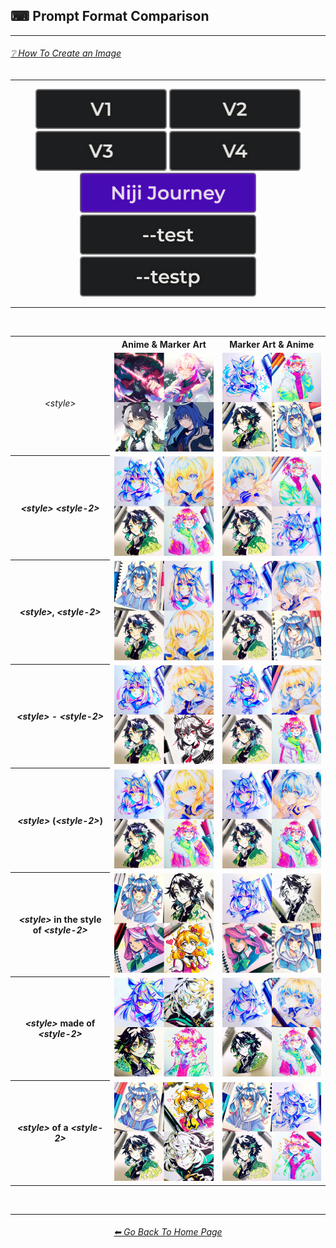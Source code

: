 <h2>⌨ Prompt Format Comparison</h2>

<hr><!--------------->

<h6><a href="https://github.com/willwulfken/MidJourney-Styles-and-Keywords-Reference/wiki/%E2%9D%94-How-To-Guide#-creating-an-image">❔ How To Create an Image</a></h6>

<hr><!--------------->


<div align="center">

[<img src="/Images/Repo_Parts/Buttons/Version_Buttons/button_version_V1_inactive.webp?raw=true" alt="MidJourney V1" height="64" />](/Pages/MJ_V1/Comparison_Pages/Prompt_Writing/Prompt_Format_Comparison.md)
[<img src="/Images/Repo_Parts/Buttons/Version_Buttons/button_version_V2_inactive.webp?raw=true" alt="MidJourney V2" height="64" />](/Pages/MJ_V2/Comparison_Pages/Prompt_Writing/Prompt_Format_Comparison.md)
[<img src="/Images/Repo_Parts/Buttons/Version_Buttons/button_version_V3_inactive.webp?raw=true" alt="MidJourney V3" height="64" />](/Pages/MJ_V3/Comparison_Pages/Prompt_Writing/Prompt_Format_Comparison.md)
[<img src="/Images/Repo_Parts/Buttons/Version_Buttons/button_version_V4_inactive.webp?raw=true" alt="MidJourney V4" height="64" />](/Pages/MJ_V4/Comparison_Pages/Prompt_Writing/Prompt_Format_Comparison.md)
<br>
[<img src="/Images/Repo_Parts/Buttons/Version_Buttons/button_version_niji_active.webp?raw=true" alt="Niji Journey" height="64" />]()
[<img src="/Images/Repo_Parts/Buttons/Version_Buttons/Midjourney_Beta_Features/button_version_test_inactive.webp?raw=true" alt="test" height="64" />](/Pages/Midjourney_Beta_Features/test/Comparison_Pages/Prompt_Writing/Prompt_Format_Comparison.md)
[<img src="/Images/Repo_Parts/Buttons/Version_Buttons/Midjourney_Beta_Features/button_version_testp_inactive.webp?raw=true" alt="testp" height="64" />](/Pages/Midjourney_Beta_Features/testp/Comparison_Pages/Prompt_Writing/Prompt_Format_Comparison.md)

</div>

<hr>
<br>

<div align="center">

<table>
	<tr align=center valign=middle>
		<th></th>
		<th>Anime & Marker Art</th>
		<th>Marker Art & Anime</th>
	</tr>
	<tr align=center valign=middle>
		<td><i>&#60;style&#62;</i></td>
		<td>
			<img src="/Images/Niji_Journey/Comparison_Page_Images/Prompt_Format_Comparison/Anime/Anime.webp?raw=true" width="256" />
		</td>
		<td>
			<img src="/Images/Niji_Journey/Comparison_Page_Images/Prompt_Format_Comparison/Marker_Art/Marker_Art.webp?raw=true" width="256" />
		</td>
	</tr>
	<tr align=center valign=middle>
		<th><i>&#60;style&#62;</i> <i>&#60;style-2&#62;</i></th>
		<td>
			<img src="/Images/Niji_Journey/Comparison_Page_Images/Prompt_Format_Comparison/Anime/Marker_Art/Anime_Marker_Art.webp?raw=true" width="256" />
		</td>
		<td>
			<img src="/Images/Niji_Journey/Comparison_Page_Images/Prompt_Format_Comparison/Marker_Art/Anime/Marker_Art_Anime.webp?raw=true" width="256" />
		</td>
	</tr>
	<tr align=center valign=middle>
		<th><i>&#60;style&#62;</i>, <i>&#60;style-2&#62;</i></th>
		<td>
			<img src="/Images/Niji_Journey/Comparison_Page_Images/Prompt_Format_Comparison/Anime/Marker_Art/Anime,_Marker_Art.webp?raw=true" width="256" />
		</td>
		<td>
			<img src="/Images/Niji_Journey/Comparison_Page_Images/Prompt_Format_Comparison/Marker_Art/Anime/Marker_Art,_Anime.webp?raw=true" width="256" />
		</td>
	</tr>
	<tr align=center valign=middle>
		<th><i>&#60;style&#62;</i> - <i>&#60;style-2&#62;</i></th>
		<td>
			<img src="/Images/Niji_Journey/Comparison_Page_Images/Prompt_Format_Comparison/Anime/Marker_Art/Anime_-_Marker_Art.webp?raw=true" width="256" />
		</td>
		<td>
			<img src="/Images/Niji_Journey/Comparison_Page_Images/Prompt_Format_Comparison/Marker_Art/Anime/Marker_Art_-_Anime.webp?raw=true" width="256" />
		</td>
	</tr>
	<tr align=center valign=middle>
		<th><i>&#60;style&#62;</i> (<i>&#60;style-2&#62;</i>)</th>
		<td>
			<img src="/Images/Niji_Journey/Comparison_Page_Images/Prompt_Format_Comparison/Anime/Marker_Art/Anime_(Marker_Art).webp?raw=true" width="256" />
		</td>
		<td>
			<img src="/Images/Niji_Journey/Comparison_Page_Images/Prompt_Format_Comparison/Marker_Art/Anime/Marker_Art_(Anime).webp?raw=true" width="256" />
		</td>
	</tr>
	<tr align=center valign=middle>
		<th><i>&#60;style&#62;</i> in the style of <i>&#60;style-2&#62;</i></th>
		<td>
			<img src="/Images/Niji_Journey/Comparison_Page_Images/Prompt_Format_Comparison/Anime/Marker_Art/Anime_in_the_style_of_Marker_Art.webp?raw=true" width="256" />
		</td>
		<td>
			<img src="/Images/Niji_Journey/Comparison_Page_Images/Prompt_Format_Comparison/Marker_Art/Anime/Marker_Art_in_the_style_of_Anime.webp?raw=true" width="256" />
		</td>
	</tr>
	<tr align=center valign=middle>
		<th><i>&#60;style&#62;</i> made of <i>&#60;style-2&#62;</i></th>
		<td>
			<img src="/Images/Niji_Journey/Comparison_Page_Images/Prompt_Format_Comparison/Anime/Marker_Art/Anime_made_of_Marker_Art.webp?raw=true" width="256" />
		</td>
		<td>
			<img src="/Images/Niji_Journey/Comparison_Page_Images/Prompt_Format_Comparison/Marker_Art/Anime/Marker_Art_made_of_Anime.webp?raw=true" width="256" />
		</td>
	</tr>
	<tr align=center valign=middle>
		<th><i>&#60;style&#62;</i> of a <i>&#60;style-2&#62;</i></th>
		<td>
			<img src="/Images/Niji_Journey/Comparison_Page_Images/Prompt_Format_Comparison/Anime/Marker_Art/Anime_of_a_Marker_Art.webp?raw=true" width="256" />
		</td>
		<td>
			<img src="/Images/Niji_Journey/Comparison_Page_Images/Prompt_Format_Comparison/Marker_Art/Anime/Marker_Art_of_a_Anime.webp?raw=true" width="256" />
		</td>
	</tr>
</table>

</div>

<br>


<hr><!--------------->
<div align="center">
<h6><a href="/README.md">⬅ Go Back To Home Page</a></h6>
</div>